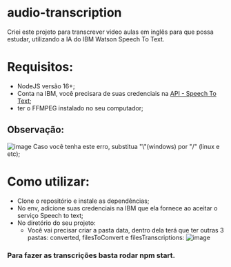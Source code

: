 # audio-transcription
Criei este projeto para transcrever video aulas em inglês para que possa estudar, utilizando a IA do IBM Watson Speech To Text.

# Requisitos:
- NodeJS versão 16+;
- Conta na IBM, você precisara de suas credenciais na [API - Speech To Text](https://cloud.ibm.com/services/speech-to-text);
- ter o FFMPEG instalado no seu computador;

## Observação:
![image](https://user-images.githubusercontent.com/53787626/181650584-3f538b22-68d9-4265-a456-5ef5658a3fa0.png)
Caso você tenha este erro, substitua "\\\"(windows) por "/" (linux e etc);


# Como utilizar:
- Clone o repositório e instale as dependências;
- No env, adicione suas credenciais na IBM que ela fornece ao aceitar o serviço Speech to text;
- No diretório do seu projeto:
  - Você vai precisar criar a pasta data, dentro dela terá que ter outras 3 pastas: converted, filesToConvert e filesTranscriptions:
![image](https://user-images.githubusercontent.com/53787626/179411293-28df25b2-cb1a-4cae-a017-d4a998025ed9.png)

### Para fazer as transcrições basta rodar npm start.





